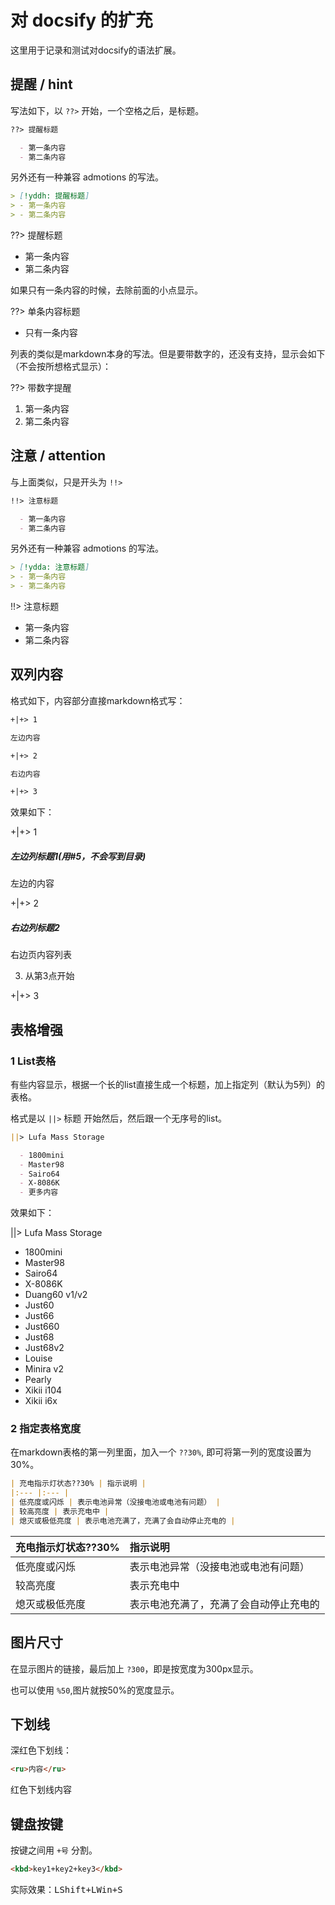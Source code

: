 # 对 docsify 的扩充这里用于记录和测试对docsify的语法扩展。## 提醒 / hint写法如下，以 `??>` 开始，一个空格之后，是标题。```markdown??> 提醒标题  - 第一条内容  - 第二条内容```另外还有一种兼容 admotions 的写法。```markdown> [!yddh: 提醒标题]> - 第一条内容> - 第二条内容```??> 提醒标题  - 第一条内容  - 第二条内容如果只有一条内容的时候，去除前面的小点显示。??> 单条内容标题  - 只有一条内容列表的类似是markdown本身的写法。但是要带数字的，还没有支持，显示会如下（不会按所想格式显示）：??> 带数字提醒  1. 第一条内容  2. 第二条内容## 注意 / attention与上面类似，只是开头为 `!!>` ```markdown!!> 注意标题  - 第一条内容  - 第二条内容```另外还有一种兼容 admotions 的写法。```markdown> [!ydda: 注意标题]> - 第一条内容> - 第二条内容```!!> 注意标题  - 第一条内容  - 第二条内容## 双列内容格式如下，内容部分直接markdown格式写：```markdown+|+> 1左边内容+|+> 2右边内容+|+> 3```效果如下：+|+> 1##### 左边列标题1(用#5，不会写到目录)左边的内容+|+> 2##### 右边列标题2右边页内容列表  3. 从第3点开始+|+> 3## 表格增强### 1 List表格有些内容显示，根据一个长的list直接生成一个标题，加上指定列（默认为5列）的表格。格式是以 `||>` 标题 开始然后，然后跟一个无序号的list。```markdown||> Lufa Mass Storage  - 1800mini  - Master98  - Sairo64  - X-8086K  - 更多内容```效果如下：||> Lufa Mass Storage  - 1800mini  - Master98  - Sairo64  - X-8086K  - Duang60 v1/v2  - Just60  - Just66  - Just660  - Just68  - Just68v2  - Louise  - Minira v2  - Pearly  - Xikii i104  - Xikii i6x### 2 指定表格宽度在markdown表格的第一列里面，加入一个 `??30%`, 即可将第一列的宽度设置为30%。```markdown| 充电指示灯状态??30% | 指示说明 ||:--- |:--- || 低亮度或闪烁 | 表示电池异常（没接电池或电池有问题） || 较高亮度 | 表示充电中 || 熄灭或极低亮度 | 表示电池充满了，充满了会自动停止充电的 |```| 充电指示灯状态??30% | 指示说明 ||:--- |:--- || 低亮度或闪烁 | 表示电池异常（没接电池或电池有问题） || 较高亮度 | 表示充电中 || 熄灭或极低亮度 | 表示电池充满了，充满了会自动停止充电的 |## 图片尺寸在显示图片的链接，最后加上 `?300`，即是按宽度为300px显示。也可以使用 `%50`,图片就按50%的宽度显示。## 下划线深红色下划线：```html<ru>内容</ru>```<ru>红色下划线内容</ru>## 键盘按键按键之间用 `+号` 分割。```html<kbd>key1+key2+key3</kbd>```实际效果：<kbd>LShift+LWin+S</kbd>
